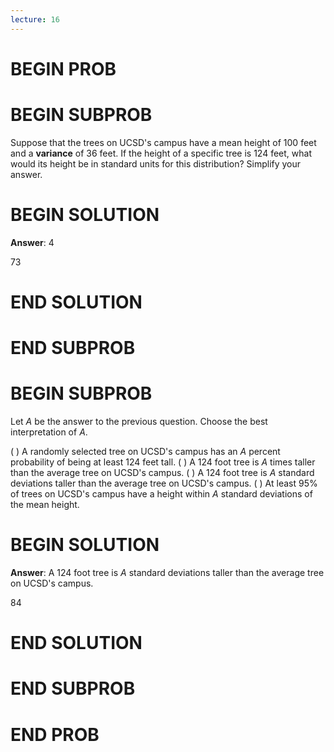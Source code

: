 ```yaml
---
lecture: 16
---
```


# BEGIN PROB

# BEGIN SUBPROB

Suppose that the trees on UCSD's campus have a mean height of 100 feet
and a **variance** of 36 feet. If the height of a specific tree is 124
feet, what would its height be in standard units for this distribution?
Simplify your answer.

# BEGIN SOLUTION

**Answer**: 4

<average>73</average>

# END SOLUTION

# END SUBPROB 

# BEGIN SUBPROB

Let $A$ be the answer to the previous question. Choose the best interpretation of $A$.

( ) A randomly selected tree on UCSD's campus has an $A$ percent probability of being at least 124 feet tall.
( ) A 124 foot tree is $A$ times taller than the average tree on UCSD's campus.
( ) A 124 foot tree is $A$ standard deviations taller than the average tree on UCSD's campus.
( ) At least 95% of trees on UCSD's campus have a height within $A$ standard deviations of the mean height.

# BEGIN SOLUTION

**Answer**: A 124 foot tree is $A$ standard deviations taller than the average
tree on UCSD's campus.

<average>84</average>

# END SOLUTION

# END SUBPROB

# END PROB